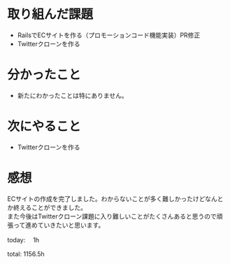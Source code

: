 #  取り組んだ課題
- RailsでECサイトを作る（プロモーションコード機能実装）PR修正
- Twitterクローンを作る


# 分かったこと
- 新たにわかったことは特にありません。

# 次にやること
- Twitterクローンを作る


# 感想
ECサイトの作成を完了しました。わからないことが多く難しかったけどなんとか終えることができました。  
また今後はTwitterクローン課題に入り難しいことがたくさんあると思うので頑張って進めていきたいと思います。


today: 　1h

total: 1156.5h
